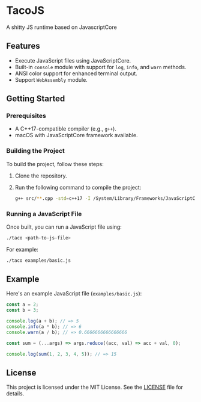 # TacoJS

A shitty JS runtime based on JavascriptCore

## Features

- Execute JavaScript files using JavaScriptCore.
- Built-in `console` module with support for `log`, `info`, and `warn` methods.
- ANSI color support for enhanced terminal output.
- Support `WebAssembly` module.

## Getting Started

### Prerequisites

- A C++17-compatible compiler (e.g., `g++`).
- macOS with JavaScriptCore framework available.

### Building the Project

To build the project, follow these steps:

1. Clone the repository.
2. Run the following command to compile the project:

   ```bash
   g++ src/**.cpp -std=c++17 -I /System/Library/Frameworks/JavaScriptCore.framework -framework JavaScriptCore -o taco
   ```

### Running a JavaScript File

Once built, you can run a JavaScript file using:

```bash
./taco <path-to-js-file>
```

For example:

```bash
./taco examples/basic.js
```

## Example

Here's an example JavaScript file (`examples/basic.js`):

```javascript
const a = 2;
const b = 3;

console.log(a + b); // => 5
console.info(a * b); // => 6
console.warn(a / b); // => 0.6666666666666666

const sum = (...args) => args.reduce((acc, val) => acc + val, 0);

console.log(sum(1, 2, 3, 4, 5)); // => 15
```

## License

This project is licensed under the MIT License. See the [LICENSE](LICENSE) file for details.
